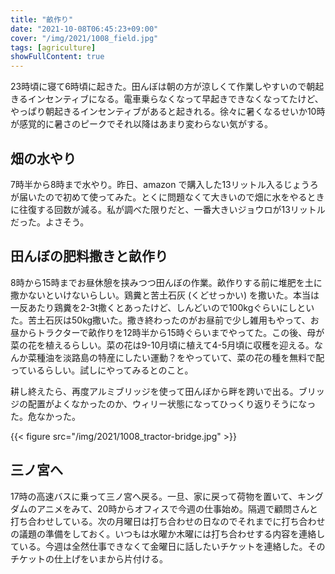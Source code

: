 ```yaml
---
title: "畝作り"
date: "2021-10-08T06:45:23+09:00"
cover: "/img/2021/1008_field.jpg"
tags: [agriculture]
showFullContent: true
---
```


23時頃に寝て6時頃に起きた。田んぼは朝の方が涼しくて作業しやすいので朝起きるインセンティブになる。電車乗らなくなって早起きできなくなってたけど、やっぱり朝起きるインセンティブがあると起きれる。徐々に暑くなるせいか10時が感覚的に暑さのピークでそれ以降はあまり変わらない気がする。

## 畑の水やり

7時半から8時まで水やり。昨日、amazon で購入した13リットル入るじょうろが届いたので初めて使ってみた。とくに問題なくて大きいので畑に水をやるときに往復する回数が減る。私が調べた限りだと、一番大きいジョウロが13リットルだった。よさそう。

## 田んぼの肥料撒きと畝作り

8時から15時までお昼休憩を挟みつつ田んぼの作業。畝作りする前に堆肥を土に撒かないといけないらしい。鶏糞と苦土石灰 (くどせっかい) を撒いた。本当は一反あたり鶏糞を2-3t撒くとあったけど、しんどいので100kgぐらいにしといた。苦土石灰は50kg撒いた。撒き終わったのがお昼前で少し雑用もやって、お昼からトラクターで畝作りを12時半から15時ぐらいまでやってた。この後、母が菜の花を植えるらしい。菜の花は9-10月頃に植えて4-5月頃に収穫を迎える。なんか菜種油を淡路島の特産にしたい運動？をやっていて、菜の花の種を無料で配っているらしい。試しにやってみるとのこと。

耕し終えたら、再度アルミブリッジを使って田んぼから畔を跨いで出る。ブリッジの配置がよくなかったのか、ウィリー状態になってひっくり返りそうになった。危なかった。

{{< figure src="/img/2021/1008_tractor-bridge.jpg" >}}

## 三ノ宮へ

17時の高速バスに乗って三ノ宮へ戻る。一旦、家に戻って荷物を置いて、キングダムのアニメをみて、20時からオフィスで今週の仕事始め。隔週で顧問さんと打ち合わせしている。次の月曜日は打ち合わせの日なのでそれまでに打ち合わせの議題の準備をしておく。いつもは水曜か木曜には打ち合わせする内容を連絡している。今週は全然仕事できなくて金曜日に話したいチケットを連絡した。そのチケットの仕上げをいまから片付ける。
